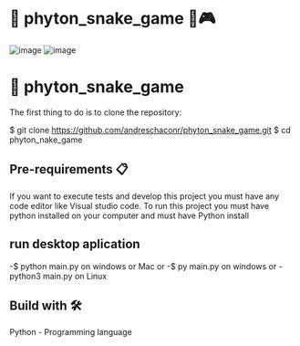 # 🐍 phyton_snake_game 🐍🎮

![image](https://user-images.githubusercontent.com/89316806/157953085-677eeb98-44d4-4acd-b78e-d7158c97af9a.png) ![image](https://user-images.githubusercontent.com/89316806/157952305-2dcd5988-bc87-43af-9459-0ff55a9dc33d.png)




# 🐍 phyton_snake_game 

The first thing to do is to clone the repository:

$ git clone https://github.com/andreschaconr/phyton_snake_game.git
$ cd phyton_nake_game

 ## Pre-requirements 📋
If you want to execute tests and develop this project you must have any code editor like Visual studio code. To run this project you must have python installed on your computer and must have Python install

  ## run desktop aplication

-$ python main.py on windows or Mac
or
-$ py main.py on windows
or
-python3 main.py on Linux


 ## Build with 🛠️
Python - Programming language

